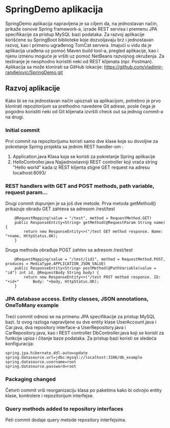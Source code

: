 # SpringDemo aplikacija
SpringDemo aplikacija napravljena je sa ciljem da, na jednostavan način, prikaže osnove Spring framework-a, izrade REST servisa i premenu JPA specifikacije za pristup MySQL bazi podataka.  Za razvoj aplikacije korišćene su SpringBoot biblioteke koje dozvoljavaju brz i jednostavan razvoj, kao i primenu ugrađenog TomCat servera. Imajući u vidu da je aplikacija urađena uz pomoć Maven build tool-a, pregled aplikacije, kao i njenu izmenu moguće je vršiti uz pomoć NetBeans razvojnog okruženja. Za testiranje je neophodno koristiti neki od REST klijenata (npr. Postman).
Aplikacija sa može klonirati sa GitHub lokacije: https://github.com/vladimir-randjelovic/SpringDemo.git
## Razvoj aplikacije
Kako bi se na jednostavan način upoznali sa aplikacijom, potrebno je prvo klonirati repozitorijum sa prethodno navedene Git adrese, posle čega je pogodno koristiti neki od Git klijenata izvršili check out sa jednog commit-a na drugi.
### Initial commit
Prvi commit na repozitorijumu koristi samo dve klase koje su dovoljne za pokretanje Spring projekta sa jednim REST handler-om :
1.	Application.java
Klasa koja se koristi za pokretanje Spring aplikacije
2.	HelloController.java 
Najjednostavniji REST controller koji vraća string "Hello world" kada iz REST klijenta stigne GET request na adresu localhost:8093/
### REST handlers with GET and POST methods, path variable, request param…
Drugi commit dopunjen je sa još dve metode. Prva metoda getMethod() prikazuje obradu GET zahteva sa adresom /rest/test
```
    @RequestMapping(value = "/test", method = RequestMethod.GET)
    public ResponseEntity<String> getMethod(@RequestParam String name) {
        return new ResponseEntity<>("/test GET method response. Name: "+name, HttpStatus.OK);
    }
```
Druga methoda obrađuje POST zahtev sa adresom /rest/test
```
    @RequestMapping(value = "/test/{id}", method = RequestMethod.POST, produces = MediaType.APPLICATION_JSON_VALUE)
    public ResponseEntity<String> postMethod(@PathVariable(value = "id") int id, @RequestBody String body) {
        return new ResponseEntity<>("/test POST method response. ID: "+id+"      Body: "+body, HttpStatus.OK);
    }
```	
### JPA database access. Entity classes, JSON annotations, OneToMany example
Treći commit odnosi se na primenu JPA specifikacije za pristup MySQL bazi. Iz ovog razloga napravljene su dve entity klase UserAccount.java i Car.java, dva repository interface-a UserRepository.java i CarRepository.java, kao i REST controller DbController.java koji se koristi za funkcije upisa i čitanje baze podataka.
Za pristup bazi koristi se sledeća konfiguracija:
```
spring.jpa.hibernate.ddl-auto=update
spring.datasource.url=jdbc:mysql://localhost:3306/db_example
spring.datasource.username=root
spring.datasource.password=root
```
### Packaging changed
Četvrti commit vrši reorganizaciju klasa po paketima kako bi odvojio entity klase, kontrolere i repozitorijum interfejse.
### Query methods added to repository interfaces
Peti commit dodaje query metode repository interfejsima.

